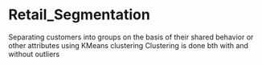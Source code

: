 # Retail_Segmentation
Separating customers into groups on the basis of their shared behavior or other attributes using KMeans clustering
Clustering is done bth with and without outliers

